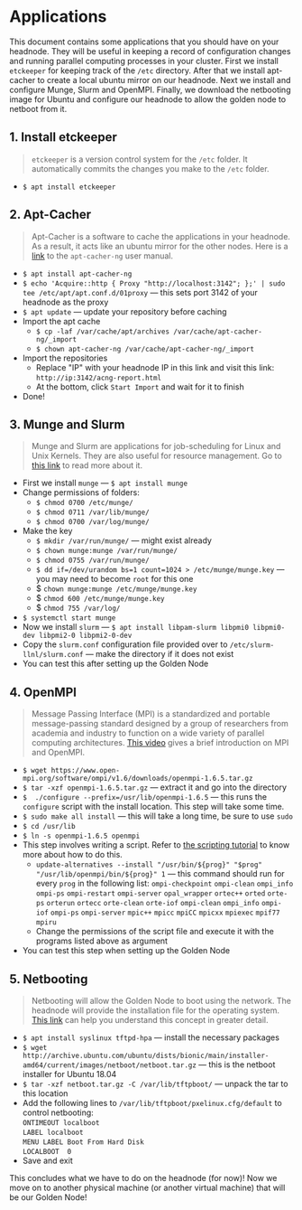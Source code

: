 # Applications

This document contains some applications that you should have on your headnode.
They will be useful in keeping a record of configuration changes and running parallel computing processes in your cluster.
First we install `etckeeper` for keeping track of the `/etc` directory.
After that we install apt-cacher to create a local ubuntu mirror on our headnode.
Next we install and configure Munge, Slurm and OpenMPI.
Finally, we download the netbooting image for Ubuntu and configure our headnode to allow the golden node to netboot from it.

## 1. Install etckeeper

> `etckeeper` is a version control system for the `/etc` folder.
> It automatically commits the changes you make to the `/etc` folder.

* `$ apt install etckeeper`

## 2. Apt-Cacher

> Apt-Cacher is a software to cache the applications in your headnode.
> As a result, it acts like an ubuntu mirror for the other nodes.
> Here is a [link](https://www.unix-ag.uni-kl.de/~bloch/acng/html/index.html) to the `apt-cacher-ng` user manual.

* `$ apt install apt-cacher-ng`
* `$ echo 'Acquire::http { Proxy "http://localhost:3142"; };' | sudo tee /etc/apt/apt.conf.d/01proxy` &mdash; this sets port 3142 of your headnode as the proxy
* `$ apt update` &mdash; update your repository before caching
* Import the apt cache
  * `$ cp -laf /var/cache/apt/archives /var/cache/apt-cacher-ng/_import`
  * `$ chown apt-cacher-ng /var/cache/apt-cacher-ng/_import`
* Import the repositories
  * Replace "IP" with your headnode IP in this link and visit this link: `http://ip:3142/acng-report.html`
  * At the bottom, click `Start Import` and wait for it to finish
* Done!

## 3. Munge and Slurm

> Munge and Slurm are applications for job-scheduling for Linux and Unix Kernels. They are also useful for resource management. Go to [this link](https://kb.iu.edu/d/bdah) to read more about it.

* First we install `munge` &mdash; `$ apt install munge`
* Change permissions of folders:
  * `$ chmod 0700 /etc/munge/`
  * `$ chmod 0711 /var/lib/munge/`
  * `$ chmod 0700 /var/log/munge/`
* Make the key
  * `$ mkdir /var/run/munge/` &mdash; might exist already
  * `$ chown munge:munge /var/run/munge/`
  * `$ chmod 0755 /var/run/munge/`
  * `$ dd if=/dev/urandom bs=1 count=1024 > /etc/munge/munge.key` &mdash; you may need to become `root` for this one
  * $ `chown munge:munge /etc/munge/munge.key`
  * $ `chmod 600 /etc/munge/munge.key`
  * $ `chmod 755 /var/log/`
* `$ systemctl start munge`
* Now we install `slurm` &mdash; `$ apt install libpam-slurm libpmi0 libpmi0-dev libpmi2-0 libpmi2-0-dev`
* Copy the `slurm.conf` configuration file provided over to `/etc/slurm-llnl/slurm.conf` &mdash; make the directory if it does not exist
* You can test this after setting up the Golden Node

## 4. OpenMPI

> Message Passing Interface (MPI) is a standardized and portable message-passing standard designed by a group of researchers from academia and industry to function on a wide variety of parallel computing architectures.
> [This video](https://www.youtube.com/watch?v=D0-xSWBGNAw) gives a brief introduction on MPI and OpenMPI.

* `$ wget https://www.open-mpi.org/software/ompi/v1.6/downloads/openmpi-1.6.5.tar.gz`
* `$ tar -xzf openmpi-1.6.5.tar.gz` &mdash; extract it and go into the directory
* `$  ./configure --prefix=/usr/lib/openmpi-1.6.5` &mdash; this runs the `configure` script with the install location.
This step will take some time.
* `$ sudo make all install` &mdash; this will take a long time, be sure to use `sudo`
* `$ cd /usr/lib`
* `$ ln -s openmpi-1.6.5 openmpi`
* This step involves writing a script.
Refer to [the scripting tutorial](03_scripting.md) to know more about how to do this.
  * `update-alternatives --install "/usr/bin/${prog}" "$prog" "/usr/lib/openmpi/bin/${prog}" 1` &mdash; this command should run for every `prog` in the following list:
`ompi-checkpoint` `ompi-clean` `ompi_info` `ompi-ps` `ompi-restart` `ompi-server` `opal_wrapper` `ortec++` `orted` `orte-ps` `orterun` `ortecc` `orte-clean` `orte-iof` `ompi-clean` `ompi_info` `ompi-iof` `ompi-ps` `ompi-server` `mpic++` `mpicc` `mpiCC` `mpicxx` `mpiexec` `mpif77` `mpiru`
  * Change the permissions of the script file and execute it with the programs listed above as argument
* You can test this step when setting up the Golden Node

## 5. Netbooting

> Netbooting will allow the Golden Node to boot using the network. The headnode will provide the installation file for the operating system.
> [This link](https://www.howtogeek.com/57601/what-is-network-booting-pxe-and-how-can-you-use-it/) can help you understand this concept in greater detail.

* `$ apt install syslinux tftpd-hpa` &mdash; install the necessary packages
* `$ wget http://archive.ubuntu.com/ubuntu/dists/bionic/main/installer-amd64/current/images/netboot/netboot.tar.gz` &mdash; this is the netboot installer for Ubuntu 18.04
* `$ tar -xzf netboot.tar.gz -C /var/lib/tftpboot/` &mdash; unpack the tar to this location
* Add the following lines to `/var/lib/tftpboot/pxelinux.cfg/default` to control netbooting:
<br/>`ONTIMEOUT localboot`
<br/>`LABEL localboot`
<br/>`MENU LABEL Boot From Hard Disk`
<br/>`LOCALBOOT  0`
* Save and exit

This concludes what we have to do on the headnode (for now)! Now we move on to another physical machine (or another virtual machine) that will be our Golden Node!
